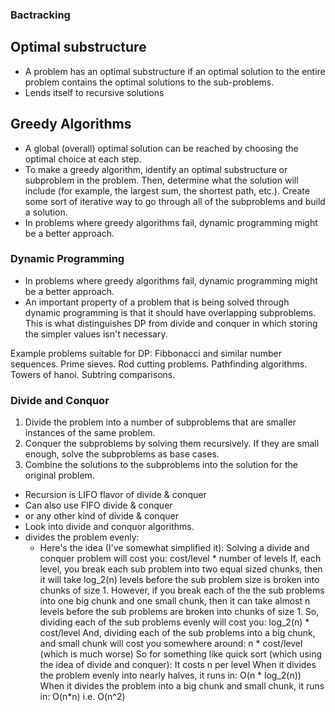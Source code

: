 ### Bactracking


## Optimal substructure
* A problem has an optimal substructure if an optimal solution to the entire problem contains the optimal solutions to the sub-problems.
* Lends itself to recursive solutions

## Greedy Algorithms
* A global (overall) optimal solution can be reached by choosing the optimal choice at each step.
* To make a greedy algorithm, identify an optimal substructure or subproblem in the problem. Then, determine what the solution will include (for example, the largest sum, the shortest path, etc.). Create some sort of iterative way to go through all of the subproblems and build a solution.
* In problems where greedy algorithms fail, dynamic programming might be a better approach.


### Dynamic Programming
* In problems where greedy algorithms fail, dynamic programming might be a better approach.
* An important property of a problem that is being solved through dynamic programming is that it should have overlapping subproblems. This is what distinguishes DP from divide and conquer in which storing the simpler values isn't necessary.

Example problems suitable for DP:
    Fibbonacci and similar number sequences.
    Prime sieves.
    Rod cutting problems.
    Pathfinding algorithms.
    Towers of hanoi.
    Subtring comparisons.


### Divide and Conquor
1. Divide the problem into a number of subproblems that are smaller instances of the same problem.
2. Conquer the subproblems by solving them recursively. If they are small enough, solve the subproblems as base cases.
3. Combine the solutions to the subproblems into the solution for the original problem.

* Recursion is LIFO flavor of divide & conquer
* Can also use FIFO divide & conquer 
* or any other kind of divide & conquer
* Look into divide and conquor algorithms.
* divides the problem evenly:
  * Here's the idea (I've somewhat simplified it):
    Solving a divide and conquer problem will cost you:
    cost/level * number of levels
    If, each level, you break each sub problem into two equal sized chunks, then it will take log_2(n) levels before the sub problem size is broken into chunks of size 1.
    However, if you break each of the the sub problems into one big chunk and one small chunk, then it can take almost n levels before the sub problems are broken into chunks of size 1.
    So, dividing each of the sub problems evenly will cost you:
    log_2(n) * cost/level
    And, dividing each of the sub problems into a big chunk, and small chunk will cost you somewhere around:
    n * cost/level (which is much worse)
    So for something like quick sort (which using the idea of divide and conquer):
    It costs n per level
    When it divides the problem evenly into nearly halves, it runs in: O(n * log_2(n))
    When it divides the problem into a big chunk and small chunk, it runs in: O(n*n) i.e. O(n^2)

